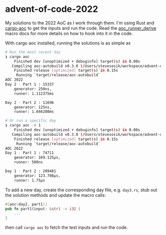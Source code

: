 # advent-of-code-2022

My solutions to the 2022 AoC as I work through them. I'm using Rust and
[cargo-aoc](https://github.com/gobanos/cargo-aoc) to get the inputs and run the
code. Read the
[aoc_runner_derive](https://docs.rs/aoc-runner-derive/0.3.0/aoc_runner_derive/index.html)
macro docs for more details on how to hook into it in the code.

With cargo aoc installed, running the solutions is as simple as
```bash
# Run the most recent day
❯ cargo aoc
    Finished dev [unoptimized + debuginfo] target(s) in 0.00s
   Compiling aoc-autobuild v0.3.0 (/Users/stevesosik/workspace/advent-of-code-2022/target/aoc/aoc-autobuild)
    Finished release [optimized] target(s) in 0.15s
     Running `target/release/aoc-autobuild`
AOC 2022
Day 2 - Part 1 : 15337
	generator: 250ns,
	runner: 1.112375ms

Day 2 - Part 2 : 11696
	generator: 125ns,
	runner: 1.046208ms

# Or run a specific day
❯ cargo aoc -d 1
    Finished dev [unoptimized + debuginfo] target(s) in 0.00s
   Compiling aoc-autobuild v0.3.0 (/Users/stevesosik/workspace/advent-of-code-2022/target/aoc/aoc-autobuild)
    Finished release [optimized] target(s) in 0.15s
     Running `target/release/aoc-autobuild`
AOC 2022
Day 1 - Part 1 : 74711
	generator: 169.125µs,
	runner: 500ns

Day 1 - Part 2 : 209481
	generator: 123.708µs,
	runner: 1.75µs
```

To add a new day, create the corresponding day file, e.g. `day3.rs`, stub out
the solution methods and update the macro calls:
```rust
#[aoc(day2, part1)]
pub fn part1(input: &str) -> i32 {
    ...
}
```

then call `cargo aoc` to fetch the test inputs and run the code.
